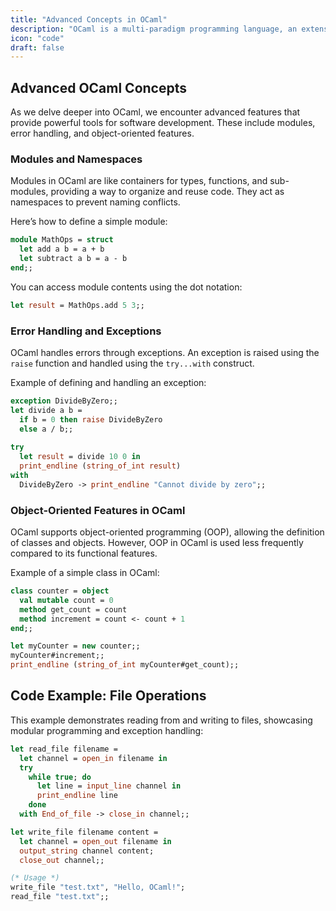 ```yaml
---
title: "Advanced Concepts in OCaml"
description: "OCaml is a multi-paradigm programming language, an extension of the Caml language, and a member of the ML (Meta Language) family."
icon: "code"
draft: false
---
```




## Advanced OCaml Concepts

As we delve deeper into OCaml, we encounter advanced features that provide powerful tools for software development. These include modules, error handling, and object-oriented features.

### Modules and Namespaces

Modules in OCaml are like containers for types, functions, and sub-modules, providing a way to organize and reuse code. They act as namespaces to prevent naming conflicts.

Here’s how to define a simple module:

```ocaml
module MathOps = struct
  let add a b = a + b
  let subtract a b = a - b
end;;
```

You can access module contents using the dot notation:

```ocaml
let result = MathOps.add 5 3;;
```

### Error Handling and Exceptions

OCaml handles errors through exceptions. An exception is raised using the `raise` function and handled using the `try...with` construct.

Example of defining and handling an exception:

```ocaml
exception DivideByZero;;
let divide a b =
  if b = 0 then raise DivideByZero
  else a / b;;
  
try
  let result = divide 10 0 in
  print_endline (string_of_int result)
with
  DivideByZero -> print_endline "Cannot divide by zero";;
```

### Object-Oriented Features in OCaml

OCaml supports object-oriented programming (OOP), allowing the definition of classes and objects. However, OOP in OCaml is used less frequently compared to its functional features.

Example of a simple class in OCaml:

```ocaml
class counter = object
  val mutable count = 0
  method get_count = count
  method increment = count <- count + 1
end;;

let myCounter = new counter;;
myCounter#increment;;
print_endline (string_of_int myCounter#get_count);;
```

## Code Example: File Operations

This example demonstrates reading from and writing to files, showcasing modular programming and exception handling:

```ocaml
let read_file filename =
  let channel = open_in filename in
  try
    while true; do
      let line = input_line channel in
      print_endline line
    done
  with End_of_file -> close_in channel;;

let write_file filename content =
  let channel = open_out filename in
  output_string channel content;
  close_out channel;;

(* Usage *)
write_file "test.txt", "Hello, OCaml!";
read_file "test.txt";;
```